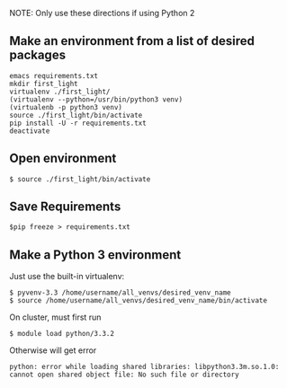 
NOTE: Only use these directions if using Python 2

## Make an environment from a list of desired packages

	emacs requirements.txt
	mkdir first_light
	virtualenv ./first_light/
	(virtualenv --python=/usr/bin/python3 venv)
	(virtualenb -p python3 venv)
	source ./first_light/bin/activate
	pip install -U -r requirements.txt
	deactivate

## Open environment
	
	$ source ./first_light/bin/activate

## Save Requirements
	
	$pip freeze > requirements.txt

## Make a Python 3 environment

Just use the built-in virtualenv:

	$ pyvenv-3.3 /home/username/all_venvs/desired_venv_name
	$ source /home/username/all_venvs/desired_venv_name/bin/activate

On cluster, must first run

	$ module load python/3.3.2

Otherwise will get error

	python: error while loading shared libraries: libpython3.3m.so.1.0: cannot open shared object file: No such file or directory
